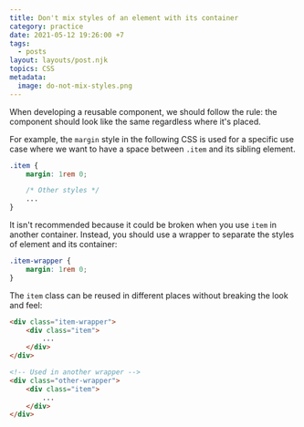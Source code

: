```yaml
---
title: Don't mix styles of an element with its container
category: practice
date: 2021-05-12 19:26:00 +7
tags:
  - posts
layout: layouts/post.njk
topics: CSS
metadata:
  image: do-not-mix-styles.png
---
```


When developing a reusable component, we should follow the rule: the component should look like the same regardless where it's placed.

For example, the `margin` style in the following CSS is used for a specific use case where we want to have a space between `.item` and its sibling element.

```css
.item {
    margin: 1rem 0;

    /* Other styles */
    ...
}
```

It isn't recommended because it could be broken when you use `item` in another container. Instead, you should use a wrapper to separate the styles of element and its container:

```css
.item-wrapper {
    margin: 1rem 0;
}
```

The `item` class can be reused in different places without breaking the look and feel:

```html
<div class="item-wrapper">
    <div class="item">
        ...
    </div>
</div>

<!-- Used in another wrapper -->
<div class="other-wrapper">
    <div class="item">
        ...
    </div>
</div>
```